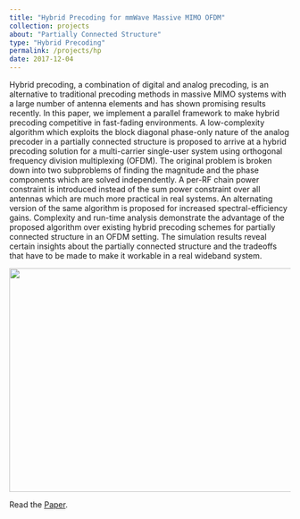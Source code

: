 ```yaml
---
title: "Hybrid Precoding for mmWave Massive MIMO OFDM"
collection: projects
about: "Partially Connected Structure"
type: "Hybrid Precoding"
permalink: /projects/hp
date: 2017-12-04
---
```


Hybrid precoding, a combination of digital and analog precoding, is an alternative to traditional precoding methods in massive MIMO systems with a large number of antenna elements and has shown promising results recently. In this paper, we implement a parallel framework to make hybrid precoding competitive in fast-fading environments. A low-complexity algorithm which exploits the block diagonal phase-only nature of the analog precoder in a partially connected structure is proposed to arrive at a hybrid precoding solution for a multi-carrier single-user system using orthogonal frequency division multiplexing (OFDM). The original problem is broken down into two subproblems of finding the magnitude and the phase components which are solved independently. A per-RF chain power constraint is introduced instead of the sum power constraint over all antennas which are much more practical in real systems. An alternating version of the same algorithm is proposed for increased spectral-efficiency gains. Complexity and run-time analysis demonstrate the advantage of the proposed algorithm over existing hybrid precoding schemes for partially connected structure in an OFDM setting. The simulation results reveal certain insights about the partially connected structure and the tradeoffs that have to be made to make it workable in a real wideband system.

<p align="center">
<img align="center" width=600 height=400 src="https://github.com/kevinbdsouza/kevinbdsouza.github.io/blob/master/files/hp.png?raw=true">
</p>

Read the <a href="https://kevinbdsouza.files.wordpress.com/2021/07/hp.pdf"><u>Paper</u></a>.
